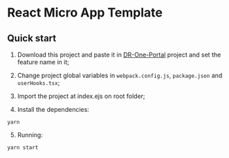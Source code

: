 # React Micro App Template

## Quick start

1. Download this project and paste it in [DR-One-Portal](https://github.com/Digita1Reef/dr-one-portal "DR-One-Portal")  project and set the feature name in it;

2. Change project global variables in `webpack.config.js`, `package.json` and `userHooks.tsx`;

3. Import the project at index.ejs on root folder;

4. Install the dependencies:

`yarn`

5. Running:

`yarn start`

